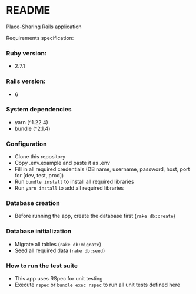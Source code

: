 # README

Place-Sharing Rails application

Requirements specification:

### Ruby version:
- 2.7.1

### Rails version:
- 6

### System dependencies
- yarn (^1.22.4)
- bundle (^2.1.4)

### Configuration
- Clone this repository
- Copy .env.example and paste it as .env
- Fill in all required credentials (DB name, username, password, host, port for [dev, test, prod])
- Run `bundle install` to install all required libraries
- Run `yarn install` to add all required libraries

### Database creation
- Before running the app, create the database first (`rake db:create`)

### Database initialization
- Migrate all tables (`rake db:migrate`)
- Seed all required data (`rake db:seed`)

### How to run the test suite
- This app uses RSpec for unit testing
- Execute `rspec` or `bundle exec rspec` to run all unit tests defined here